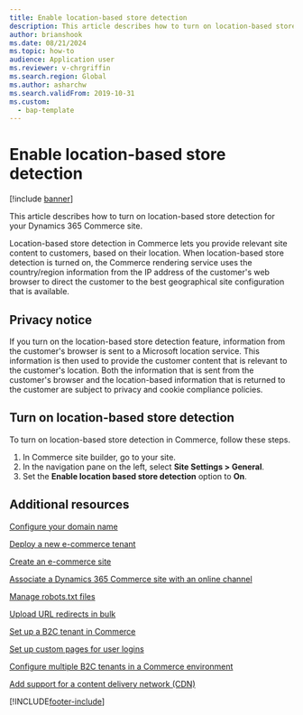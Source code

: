 ```yaml
---
title: Enable location-based store detection
description: This article describes how to turn on location-based store detection for your Dynamics 365 Commerce site.
author: brianshook
ms.date: 08/21/2024
ms.topic: how-to
audience: Application user
ms.reviewer: v-chrgriffin
ms.search.region: Global
ms.author: asharchw
ms.search.validFrom: 2019-10-31
ms.custom: 
  - bap-template 
---
```

# Enable location-based store detection

[!include [banner](includes/banner.md)]

This article describes how to turn on location-based store detection for your Dynamics 365 Commerce site.

Location-based store detection in Commerce lets you provide relevant site content to customers, based on their location. When location-based store detection is turned on, the Commerce rendering service uses the country/region information from the IP address of the customer's web browser to direct the customer to the best geographical site configuration that is available.

## Privacy notice

If you turn on the location-based store detection feature, information from the customer's browser is sent to a Microsoft location service. This information is then used to provide the customer content that is relevant to the customer's location. Both the information that is sent from the customer's browser and the location-based information that is returned to the customer are subject to privacy and cookie compliance policies.

## Turn on location-based store detection

To turn on location-based store detection in Commerce, follow these steps.

1. In Commerce site builder, go to your site.
1. In the navigation pane on the left, select **Site Settings \> General**.
1. Set the **Enable location based store detection** option to **On**.

## Additional resources

[Configure your domain name](configure-your-domain-name.md)

[Deploy a new e-commerce tenant](deploy-ecommerce-site.md)

[Create an e-commerce site](create-ecommerce-site.md)

[Associate a Dynamics 365 Commerce site with an online channel](associate-site-online-store.md)

[Manage robots.txt files](manage-robots-txt-files.md)

[Upload URL redirects in bulk](dev-itpro/upload-bulk-redirects.md)

[Set up a B2C tenant in Commerce](dev-itpro/set-up-B2C-tenant.md)

[Set up custom pages for user logins](custom-pages-user-logins.md)

[Configure multiple B2C tenants in a Commerce environment](configure-multi-B2C-tenants.md)

[Add support for a content delivery network (CDN)](add-cdn-support.md)


[!INCLUDE[footer-include](../includes/footer-banner.md)]
